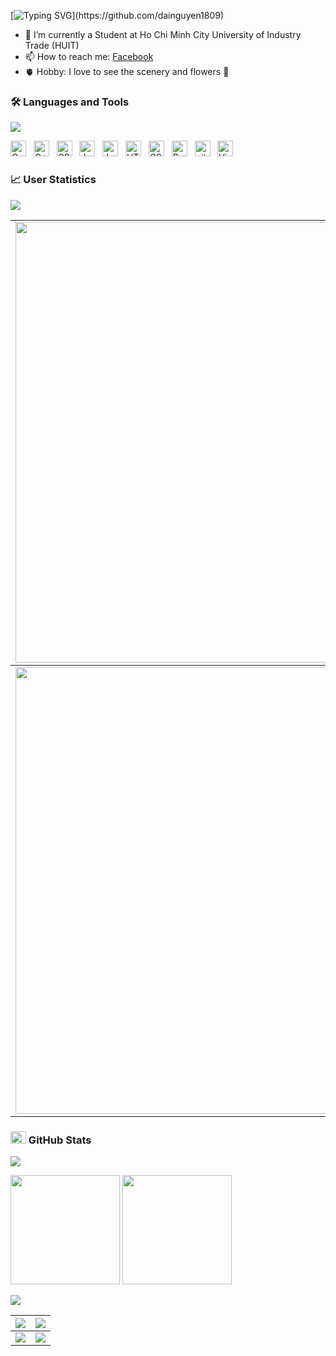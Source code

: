 <!--### <p>Hi There ! <img src="https://media.giphy.com/media/hvRJCLFzcasrR4ia7z/giphy.gif" width="25"></p>-->
[![Typing SVG](https://readme-typing-svg.herokuapp.com/?font=Roboto&color=016EEA&size=60&center=true&vCenter=true&width=900&height=100&lines=Hi+there!+%F0%9F%91%8B;I'm+Hồ+Thanh+Hải;My+Hometown+is+Bình+Định.+%F0%9F%98%84;Nice+to+Meet+You+!!!...)](https://github.com/dainguyen1809)
- 🔭 I’m currently a Student at Ho Chi Minh City University of Industry Trade (HUIT) 
- 📫 How to reach me: [Facebook]
- 🫀 Hobby: I love to see the scenery and flowers 🥰

<!--END_SECTION:waka-->
[Facebook]: https://www.facebook.com/iustt31


### 🛠 Languages and Tools
<img src="https://user-images.githubusercontent.com/73097560/115834477-dbab4500-a447-11eb-908a-139a6edaec5c.gif">

<img src="https://img.shields.io/badge/C-00599C?style=for-the-badge&logo=c&logoColor=white" title="C" height="25"/> &nbsp;
<img src="https://img.shields.io/badge/C%2B%2B-00599C?style=for-the-badge&logo=c%2B%2B&logoColor=white" title="C++" height="25"/> &nbsp;
<img src="https://img.shields.io/badge/C%23-239120?style=for-the-badge&logo=c-sharp&logoColor=white" title="CSharp" height="25"/> &nbsp;
<img src="https://img.shields.io/badge/Java-ED8B00?style=for-the-badge&logo=java&logoColor=white" title="Java" height="25"/> &nbsp;
<img src="https://img.shields.io/badge/JavaScript-282C34?logo=javascript&logoColor=F7DF1E" title="JavaScript" height="25"/> &nbsp;
<img src="https://img.shields.io/badge/HTML5-282C34?logo=html5&logoColor=E34F26" title="HTML5" height="25"/> &nbsp;
<img src="https://img.shields.io/badge/CSS3-282C34?logo=css3&logoColor=1572B6" title="CSS3" height="25"/> &nbsp;
<img src="https://img.shields.io/badge/Bootstrap-282C34?logo=bootstrap&logoColor=7952B3" title="Bootstrap" height="25"/> &nbsp;
<img src="https://img.shields.io/badge/git-282C34?logo=git&logoColor=F05032" title="git" height="25"/> &nbsp;
<img src="https://img.shields.io/badge/VS%20Code-282C34?logo=visual-studio-code&logoColor=007ACC"  title="Visual Studio Code" height="25"/> &nbsp;

### 📈 User Statistics
<img src="https://user-images.githubusercontent.com/73097560/115834477-dbab4500-a447-11eb-908a-139a6edaec5c.gif">

<table>
  <tbody>
    <tr>
      <td>
        <a href="https://github-readme-streak-stats.herokuapp.com/?user=ThanhHai9351">
          <img width="705" src="https://github-readme-streak-stats.herokuapp.com/?user=ThanhHai9351&bg_color=30,e96443,904e95&title_color=fff&text_color=fff&theme=radical&hide_border=true">
        </a>
      </td>
    </tr>
  </tbody>
  <tbody>
    <tr>
      <td>
        <a href="https://github-profile-summary-cards.vercel.app/api/cards/profile-details?username=ThanhHai9351">
          <img width="715" src="https://github-profile-summary-cards.vercel.app/api/cards/profile-details?username=ThanhHai9351&theme=dracula"/>
        </a>
      </td>
    </tr>
  </tbody>  
</table>


### <img src="https://media.giphy.com/media/cj87CxfRtrUifF3Ryk/giphy.gif" width="25px" height="20px"> GitHub Stats
<img src="https://user-images.githubusercontent.com/73097560/115834477-dbab4500-a447-11eb-908a-139a6edaec5c.gif">

[<img src="https://github-readme-stats.vercel.app/api?username=ThanhHai9351&show_icons=true&count_private=true&bg_color=30,e96443,904e95&title_color=fff&text_color=fff&include_all_commits=true" height="175">](https://github-readme-stats.vercel.app/api?username=ThanhHai9351)
[<img src="https://github-readme-stats.vercel.app/api/top-langs/?username=ThanhHai9351&layout=compact&bg_color=30,e96443,904e95&title_color=fff&text_color=fff" height="175">](https://github-readme-stats.vercel.app/api/top-langs/?username=ThanhHai9351)

<img src="https://user-images.githubusercontent.com/73097560/115834477-dbab4500-a447-11eb-908a-139a6edaec5c.gif">

<table>
  <tbody>
    <tr>
      <th>
        <a href="https://github-profile-summary-cards.vercel.app/api/cards/repos-per-language?username=ThanhHai9351">
          <img src="https://github-profile-summary-cards.vercel.app/api/cards/repos-per-language?username=ThanhHai9351&theme=dracula"/>
        </a>
      </th>
      <th>
        <a href="https://github-profile-summary-cards.vercel.app/api/cards/most-commit-language?username=ThanhHai9351&">
          <img src="https://github-profile-summary-cards.vercel.app/api/cards/most-commit-language?username=ThanhHai9351&theme=dracula"/>
        </a>
      </th>
    </tr>
  </tbody>
  <tbody>
    <tr>
      <td>
        <a href="https://github-profile-summary-cards.vercel.app/api/cards/stats?username=ThanhHai9351">
          <img src="https://github-profile-summary-cards.vercel.app/api/cards/stats?username=ThanhHai9351&theme=dracula"/>
        </a>
      </td>
      <td>
        <a href="https://github-profile-summary-cards.vercel.app/api/cards/productive-time?username=ThanhHai9351">
          <img src="https://github-profile-summary-cards.vercel.app/api/cards/productive-time?username=ThanhHai9351&theme=dracula"/>
        </a>
      </td>
    </tr>
  </tbody>
</table>
